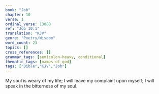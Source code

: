 ```yaml
---
book: "Job"
chapter: 10
verse: 1
ordinal_verse: 13088
ref: "Job 10:1"
translation: "KJV"
genre: "Poetry/Wisdom"
word_count: 23
topics: []
cross_references: []
grammar_tags: [semicolon-heavy, conditional]
thematic_tags: [names-of-god]
tags: ["Bible","KJV","Job"]
---
```

My soul is weary of my life; I will leave my complaint upon myself; I will speak in the bitterness of my soul.
